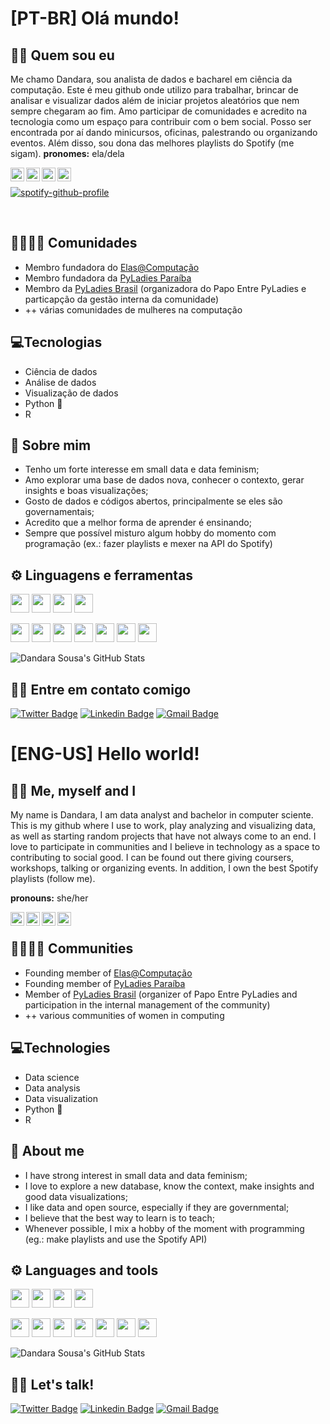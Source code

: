<!--
**dandaramcsousa/dandaramcsousa** is a ✨ _special_ ✨ repository because its `README.md` (this file) appears on your GitHub profile.

Here are some ideas to get you started:

- 🔭 I’m currently working on ...
- 🌱 I’m currently learning ...
- 👯 I’m looking to collaborate on ...
- 🤔 I’m looking for help with ...
- 💬 Ask me about ...
- 📫 How to reach me: ...
- 😄 Pronouns: ...
- ⚡ Fun fact: ...

-pt-br e eng-us
-->

# [PT-BR] Olá mundo!

## :woman_technologist:	 Quem sou eu
Me chamo Dandara, sou analista de dados e bacharel em ciência da computação. Este é meu github onde utilizo para trabalhar, brincar de analisar e visualizar dados além de iniciar projetos aleatórios que nem sempre chegaram ao fim. Amo participar de comunidades e acredito na tecnologia como um espaço para contribuir com o bem social. Posso ser encontrada por aí dando minicursos, oficinas, palestrando ou organizando eventos. Além disso, sou dona das melhores playlists do Spotify (me sigam).
**pronomes:** ela/dela

<a href="https://twitter.com/dandaramcsousa">
  <img align="left" alt="Dandara's Twitter" width="22px" src="https://cdn.jsdelivr.net/npm/simple-icons@v3/icons/twitter.svg" />
</a>
<a href="https://linkedin.com/in/dandaramcsousa">
  <img align="left" alt="Dandara's Linkdein" width="22px" src="https://cdn.jsdelivr.net/npm/simple-icons@v3/icons/linkedin.svg" />
</a>
<a href="https://github.com/dandaramcsousa">
  <img align="left" alt="Dandara's Github" width="22px" src="https://cdn.jsdelivr.net/npm/simple-icons@v3/icons/github.svg" />
</a>
<a href="https://open.spotify.com/user/d4ndara">
  <img align="left" alt="Dandara's Twitter" width="22px" src="https://cdn.jsdelivr.net/npm/simple-icons@v3/icons/spotify.svg" />
</a>

<br>

[![spotify-github-profile](https://spotify-github-profile.vercel.app/api/view?uid=d4ndara&cover_image=true)](https://github.com/kittinan/spotify-github-profile)

<br/>
   

## :family_woman_woman_girl_girl:	Comunidades
   - Membro fundadora do [Elas@Computação](https://github.com/elasComputacao/)
   - Membro fundadora da [PyLadies Paraíba](https://github.com/pyladiespb)
   - Membro da [PyLadies Brasil](https://github.com/pyladies-brazil/) (organizadora do Papo Entre PyLadies e particapção da gestão interna da comunidade)
   - ++ várias comunidades de mulheres na computação
  
## 💻Tecnologias
  - Ciência de dados
  - Análise de dados
  - Visualização de dados
  - Python 🐍 
  - R


## 💬 Sobre mim
  - Tenho um forte interesse em small data e data feminism;
  - Amo explorar uma base de dados nova, conhecer o contexto, gerar insights e boas visualizações;
  - Gosto de dados e códigos abertos, principalmente se eles são governamentais;
  - Acredito que a melhor forma de aprender é ensinando;
  - Sempre que possível misturo algum hobby do momento com programação (ex.: fazer playlists e mexer na API do Spotify)

## :gear: Linguagens e ferramentas

<code><img height="30" src="https://cdn.jsdelivr.net/npm/simple-icons@v3/icons/python.svg"></code>
<code><img height="30" src="https://cdn.jsdelivr.net/npm/simple-icons@v3/icons/r.svg"></code>
<code><img height="30" src="https://cdn.jsdelivr.net/npm/simple-icons@v3/icons/java.svg"></code>
<code><img height="30" src="https://cdn.jsdelivr.net/npm/simple-icons@v3/icons/javascript.svg"></code>

<code><img height="30" src="https://cdn.jsdelivr.net/npm/simple-icons@v3/icons/pandas.svg"></code>
<code><img height="30" src="https://cdn.jsdelivr.net/npm/simple-icons@v3/icons/numpy.svg"></code>
<code><img height="30" src="https://cdn.jsdelivr.net/npm/simple-icons@v3/icons/jupyter.svg"></code>
<code><img height="30" src="https://cdn.jsdelivr.net/npm/simple-icons@v3/icons/mysql.svg"></code>
<code><img height="30" src="https://cdn.jsdelivr.net/npm/simple-icons@v3/icons/json.svg"></code>
<code><img height="30" src="https://cdn.jsdelivr.net/npm/simple-icons@v3/icons/react.svg"></code>
<code><img height="30" src="https://cdn.jsdelivr.net/npm/simple-icons@v3/icons/github.svg"></code>


<img src="https://github-readme-stats.vercel.app/api?username=dandaramcsousa&show_icons=true&theme=buefy&line_height=27&v=5" alt="Dandara Sousa's GitHub Stats" />

## :dancing_women: Entre em contato comigo
[![Twitter Badge](https://img.shields.io/badge/-@dandaramcousa-1ca0f1?style=flat-square&labelColor=1ca0f1&logo=twitter&logoColor=white&link=https://twitter.com/dandaramcsousa)](https://twitter.com/dandaramcousa) [![Linkedin Badge](https://img.shields.io/badge/-Dandara-blue?style=flat-square&logo=Linkedin&logoColor=white&link=https://www.linkedin.com/in/dandaramcousa/)](https://www.linkedin.com/in/dandaramcsousa/) [![Gmail Badge](https://img.shields.io/badge/-dandaramcsousa@gmail.com-c14438?style=flat-square&logo=Gmail&logoColor=white&link=mailto:dandaramcsousa@gmail.com)](mailto:dandaramcsousa@gmail.com)

# [ENG-US] Hello world!

## :woman_technologist:	 Me, myself and I

My name is Dandara, I am data analyst and bachelor in computer sciente. This is my github where I use to work, play analyzing and visualizing data, as well as starting random projects that have not always come to an end. I love to participate in communities and I believe in technology as a space to contributing to social good. I can be found out there giving coursers, workshops, talking or organizing events. In addition, I own the best Spotify playlists (follow me).

**pronouns:** she/her

<a href="https://twitter.com/dandaramcsousa">
  <img align="left" alt="Dandara's Twitter" width="22px" src="https://cdn.jsdelivr.net/npm/simple-icons@v3/icons/twitter.svg" />
</a>
<a href="https://linkedin.com/in/dandaramcsousa">
  <img align="left" alt="Dandara's Linkdein" width="22px" src="https://cdn.jsdelivr.net/npm/simple-icons@v3/icons/linkedin.svg" />
</a>
<a href="https://github.com/dandaramcsousa">
  <img align="left" alt="Dandara's Github" width="22px" src="https://cdn.jsdelivr.net/npm/simple-icons@v3/icons/github.svg" />
</a>
<a href="https://open.spotify.com/user/d4ndara">
  <img align="left" alt="Dandara's Twitter" width="22px" src="https://cdn.jsdelivr.net/npm/simple-icons@v3/icons/spotify.svg" />
</a>

<br>

## :family_woman_woman_girl_girl:	Communities

   - Founding member of [Elas@Computação](https://github.com/elasComputacao/)
   - Founding member of [PyLadies Paraíba](https://github.com/pyladiespb)
   - Member of [PyLadies Brasil](https://github.com/pyladies-brazil/) (organizer of Papo Entre PyLadies and participation in the internal management of the community)
   - ++ various communities of women in computing

## 💻Technologies

  - Data science
  - Data analysis
  - Data visualization
  - Python 🐍 
  - R

## 💬 About me

  - I have strong interest in small data and data feminism;
  - I love to explore a new database, know the context, make insights and good data visualizations;
  - I like data and open source, especially if they are governmental;
  - I believe that the best way to learn is to teach;
  - Whenever possible, I mix a hobby of the moment with programming (eg.: make playlists and use the Spotify API)

## :gear: Languages and tools

<code><img height="30" src="https://cdn.jsdelivr.net/npm/simple-icons@v3/icons/python.svg"></code>
<code><img height="30" src="https://cdn.jsdelivr.net/npm/simple-icons@v3/icons/r.svg"></code>
<code><img height="30" src="https://cdn.jsdelivr.net/npm/simple-icons@v3/icons/java.svg"></code>
<code><img height="30" src="https://cdn.jsdelivr.net/npm/simple-icons@v3/icons/javascript.svg"></code>

<code><img height="30" src="https://cdn.jsdelivr.net/npm/simple-icons@v3/icons/pandas.svg"></code>
<code><img height="30" src="https://cdn.jsdelivr.net/npm/simple-icons@v3/icons/numpy.svg"></code>
<code><img height="30" src="https://cdn.jsdelivr.net/npm/simple-icons@v3/icons/jupyter.svg"></code>
<code><img height="30" src="https://cdn.jsdelivr.net/npm/simple-icons@v3/icons/mysql.svg"></code>
<code><img height="30" src="https://cdn.jsdelivr.net/npm/simple-icons@v3/icons/json.svg"></code>
<code><img height="30" src="https://cdn.jsdelivr.net/npm/simple-icons@v3/icons/react.svg"></code>
<code><img height="30" src="https://cdn.jsdelivr.net/npm/simple-icons@v3/icons/github.svg"></code>


<img src="https://github-readme-stats.vercel.app/api?username=dandaramcsousa&show_icons=true&theme=buefy&line_height=27&v=5" alt="Dandara Sousa's GitHub Stats" />

## :dancing_women: Let's talk!
[![Twitter Badge](https://img.shields.io/badge/-@dandaramcousa-1ca0f1?style=flat-square&labelColor=1ca0f1&logo=twitter&logoColor=white&link=https://twitter.com/dandaramcsousa)](https://twitter.com/dandaramcousa) [![Linkedin Badge](https://img.shields.io/badge/-Dandara-blue?style=flat-square&logo=Linkedin&logoColor=white&link=https://www.linkedin.com/in/dandaramcousa/)](https://www.linkedin.com/in/dandaramcsousa/) [![Gmail Badge](https://img.shields.io/badge/-dandaramcsousa@gmail.com-c14438?style=flat-square&logo=Gmail&logoColor=white&link=mailto:dandaramcsousa@gmail.com)](mailto:dandaramcsousa@gmail.com)
